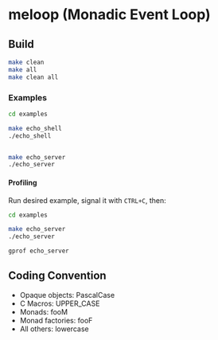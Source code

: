 # meloop (Monadic Event Loop)


## Build


```bash
make clean
make all
make clean all
```


### Examples

```bash
cd examples

make echo_shell
./echo_shell


make echo_server
./echo_server
```

#### Profiling


Run desired example, signal it with `CTRL+C`, then:

```bash
cd examples

make echo_server
./echo_server

gprof echo_server
```


## Coding Convention

- Opaque objects: PascalCase
- C Macros: UPPER_CASE
- Monads: fooM
- Monad factories: fooF
- All others: lowercase
